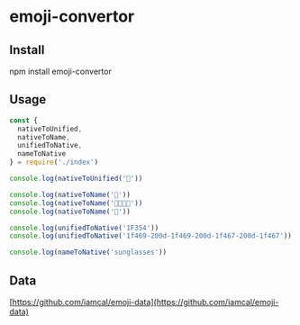 # emoji-convertor

## Install
npm install emoji-convertor

## Usage
```javascript
const {
  nativeToUnified,
  nativeToName,
  unifiedToNative,
  nameToNative
} = require('./index')

console.log(nativeToUnified('🍔'))

console.log(nativeToName('🧻'))
console.log(nativeToName('👩‍👩‍👧‍👧'))
console.log(nativeToName('🍔'))

console.log(unifiedToNative('1F354'))
console.log(unifiedToNative('1f469-200d-1f469-200d-1f467-200d-1f467'))

console.log(nameToNative('sunglasses'))
```

## Data
[https://github.com/iamcal/emoji-data](https://github.com/iamcal/emoji-data)
